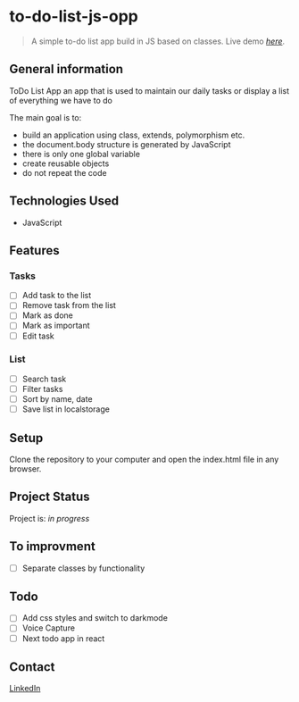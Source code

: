 # to-do-list-js-opp
> A simple to-do list app build in JS based on classes.
> Live demo [_here_](http://#).

## General information

ToDo List App an app that is used to maintain our daily tasks or display a list of everything we have to do

The main goal is to:
- build an application using class, extends, polymorphism etc.
- the document.body structure is generated by JavaScript
- there is only one global variable
- create reusable objects
- do not repeat the code

## Technologies Used

- JavaScript 

## Features

### Tasks

- [ ] Add task to the list 
- [ ] Remove task from the list
- [ ] Mark as done
- [ ] Mark as important
- [ ] Edit task

### List

- [ ] Search task
- [ ] Filter tasks
- [ ] Sort by name, date
- [ ] Save list in localstorage

<!-- 
## Screenshots
![Example screenshot](./img/screenshot.png) -->

## Setup

Clone the repository to your computer and open the index.html file in any browser.

## Project Status

Project is: _in progress_

## To improvment

- [ ]  Separate classes by functionality

## Todo

- [ ] Add css styles and switch to darkmode
- [ ] Voice Capture
- [ ] Next todo app in react

## Contact

[LinkedIn](https://www.linkedin.com/in/lukasz-smolnicki/)




